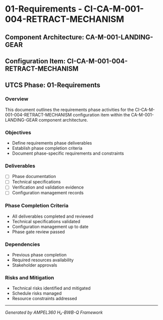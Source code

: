 # 01-Requirements - CI-CA-M-001-004-RETRACT-MECHANISM

## Component Architecture: CA-M-001-LANDING-GEAR
## Configuration Item: CI-CA-M-001-004-RETRACT-MECHANISM
## UTCS Phase: 01-Requirements

### Overview
This document outlines the requirements phase activities for the CI-CA-M-001-004-RETRACT-MECHANISM configuration item within the CA-M-001-LANDING-GEAR component architecture.

### Objectives
- Define requirements phase deliverables
- Establish phase completion criteria
- Document phase-specific requirements and constraints

### Deliverables
- [ ] Phase documentation
- [ ] Technical specifications
- [ ] Verification and validation evidence
- [ ] Configuration management records

### Phase Completion Criteria
- All deliverables completed and reviewed
- Technical specifications validated
- Configuration management up to date
- Phase gate review passed

### Dependencies
- Previous phase completion
- Required resources availability
- Stakeholder approvals

### Risks and Mitigation
- Technical risks identified and mitigated
- Schedule risks managed
- Resource constraints addressed

---
*Generated by AMPEL360 H₂-BWB-Q Framework*
